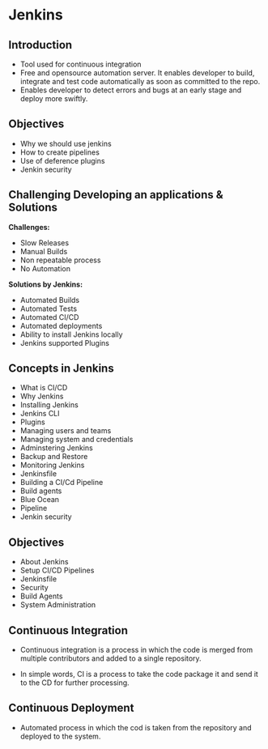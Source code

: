 # Jenkins

## Introduction

* Tool used for continuous integration
* Free and opensource automation server.  It enables developer to build, integrate and test code automatically as soon as committed to the repo.
* Enables developer to detect errors and bugs at an early stage and deploy more swiftly.

## Objectives

* Why we should use jenkins
* How to create pipelines
* Use of deference plugins
* Jenkin security

## Challenging Developing an applications & Solutions

<b>Challenges:</b> 

* Slow Releases
* Manual Builds
* Non repeatable process
* No Automation

<b>Solutions by Jenkins:</b>

* Automated Builds
* Automated Tests
* Automated CI/CD
* Automated deployments
* Ability to install Jenkins locally
* Jenkins supported Plugins

## Concepts in Jenkins

* What is CI/CD
* Why Jenkins
* Installing Jenkins
* Jenkins CLI
* Plugins
* Managing users and teams
* Managing system and credentials
* Adminstering Jenkins
* Backup and Restore
* Monitoring Jenkins
* Jenkinsfile
* Building a CI/Cd Pipeline
* Build agents
* Blue Ocean
* Pipeline
* Jenkin security

## Objectives

* About Jenkins
* Setup CI/CD Pipelines
* Jenkinsfile
* Security
* Build Agents
* System Administration

## Continuous Integration

* Continuous integration is a process in which the code is merged from multiple contributors and added to a single repository.

* In simple words, CI is a process to take the code package it and send it to the CD for further processing.

## Continuous Deployment

* Automated process in which the cod is taken from the repository and deployed to the system.
